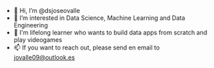 - 👋 Hi, I’m @dsjoseovalle 
- 👀 I’m interested in Data Science, Machine Learning and Data Engineering
- 🌱 I'm lifelong learner who wants to build data apps from scratch and play videogames
- 📫 If you want to reach out, please send en email to jovalle09@outlook.es

<!---
dsjoseovalle/dsjoseovalle is a ✨ special ✨ repository because its `README.md` (this file) appears on your GitHub profile.
You can click the Preview link to take a look at your changes.
--->
